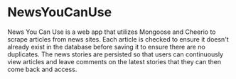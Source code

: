 # NewsYouCanUse
News You Can Use is a web app that utilizes Mongoose and Cheerio to scrape articles from news sites. Each article is checked to ensure it doesn't already exist in the database before saving it to ensure there are no duplicates. The news stories are persisted so that users can continuously view articles and leave comments on the latest stories that they can then come back and access.

